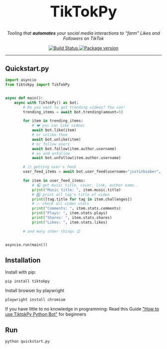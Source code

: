 <h1 align="center" style="font-size: 3rem;">
TikTokPy
</h1>
<p align="center">
 <em>Tooling that <b>automates</b> your social media interactions to “farm” Likes and Followers on TikTok</em></p>

<p align="center">
<a href="https://travis-ci.com/sudoguy/tiktokpy">
    <img src="https://travis-ci.com/sudoguy/tiktokpy.svg?branch=master" alt="Build Status">
</a>
<a href="https://pypi.org/project/tiktokpy/">
    <img src="https://badge.fury.io/py/tiktokpy.svg" alt="Package version">
</a>
</p>

---

## Quickstart.py

```python
import asyncio
from tiktokpy import TikTokPy


async def main():
    async with TikTokPy() as bot:
        # Do you want to get trending videos? You can!
        trending_items = await bot.trending(amount=5)

        for item in trending_items:
            # ❤️ you can like videos
            await bot.like(item)
            # or unlike them
            await bot.unlike(item)
            # or follow users
            await bot.follow(item.author.username)
            # as and unfollow
            await bot.unfollow(item.author.username)

        # 😏 getting user's feed
        user_feed_items = await bot.user_feed(username="justinbieber", amount=5)

        for item in user_feed_items:
            # 🎧 get music title, cover, link, author name..
            print("Music title: ", item.music.title)
            # #️⃣ print all tag's title of video
            print([tag.title for tag in item.challenges])
            # 📈 check all video stats
            print("Comments: ", item.stats.comments)
            print("Plays: ", item.stats.plays)
            print("Shares: ", item.stats.shares)
            print("Likes: ", item.stats.likes)

        # and many other things 😉


asyncio.run(main())
```

## Installation

Install with pip:

```shell
pip install tiktokpy
```

Install browser by playwright

```shell
playwright install chromium
```

If you have little to no knowledge in programming: Read this Guide ["How to use TiktokPy Python Bot"](https://my-tailwind-nextjs-starter-blog.vercel.app/blog/how-to-use-tiktokpy-for-beginner-programmers-indepth-guide) for beginners

## Run

```shell
python quickstart.py
```